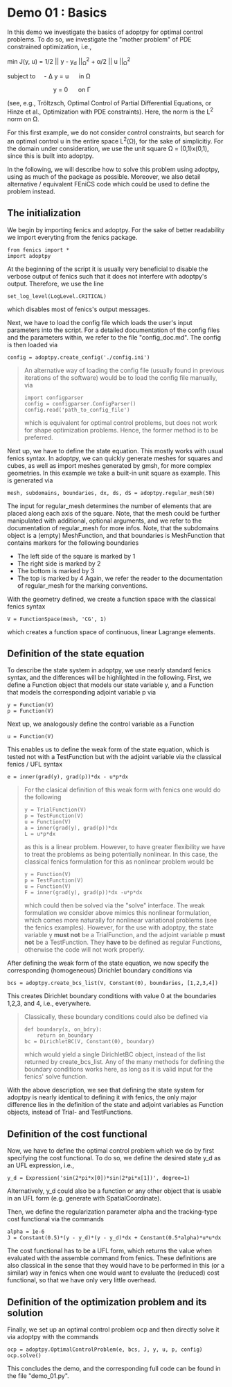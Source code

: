 Demo 01 : Basics
================

In this demo we investigate the basics of adoptpy for
optimal control problems. To do so, we investigate the "mother
problem" of PDE constrained optimization, i.e.,

min J(y, u) = 1/2 || y - y<sub>d</sub> ||<sub>&Omega;</sub><sup>2</sup> + &alpha;/2  || u ||<sub>&Omega;</sub><sup>2</sup>


subject to &nbsp;&nbsp;&nbsp;  - &Delta; y  = u &nbsp;&nbsp;&nbsp;&nbsp; in &Omega;

&nbsp;&nbsp;&nbsp;&nbsp;&nbsp;&nbsp;&nbsp;&nbsp;&nbsp;&nbsp;&nbsp;&nbsp;&nbsp;&nbsp;&nbsp;&nbsp;
&nbsp;&nbsp;&nbsp;&nbsp;&nbsp;&nbsp;&nbsp;&nbsp;&nbsp;&nbsp;y = 0 &nbsp;&nbsp;&nbsp;&nbsp; on &Gamma;


(see, e.g., Tröltzsch, Optimal Control of Partial Differential Equations,
or Hinze et al., Optimization with PDE constraints). Here,
the norm is the L<sup>2</sup> norm on &Omega;.

For this first example, we do not consider control constraints,
but search for an optimal control u in the entire space
L<sup>2</sup>(&Omega;), for the sake of simplicitiy. For
the domain under consideration, we use the unit square
&Omega; = (0,1)x(0,1), since this is built into adoptpy.

In the following, we will describe how to solve this problem
using adoptpy, using as much of the package as possible. Moreover,
we also detail alternative / equivalent FEniCS code which could
be used to define the problem instead.

The initialization
------------------

We begin by importing fenics and adoptpy. For the sake of
better readability we import everyting from the fenics package.

    from fenics import *
    import adoptpy

At the beginning of the script it is usually very beneficial
to disable the verbose output of fenics such that it does not
interfere with adoptpy's output. Therefore, we use the line

    set_log_level(LogLevel.CRITICAL)

which disables most of fenics's output messages.

Next, we have to load the config file which loads the user's
input parameters into the script. For a detailed documentation
of the config files and the parameters within, we refer to
the file "config_doc.md". The config is then loaded via

    config = adoptpy.create_config('./config.ini')

> An alternative way of loading the config file (usually found
> in previous iterations of the software) would be to load
> the config file manually, via
>    
>     import configparser
>     config = configparser.ConfigParser()
>     config.read('path_to_config_file')
>
> which is equivalent for optimal control problems, but does
> not work for shape optimization problems. Hence, the former
> method is to be preferred.

Next up, we have to define the state equation. This mostly
works with usual fenics syntax. In adoptpy, we can quickly
generate meshes for squares and cubes, as well as import
meshes generated by gmsh, for more complex geometries. In this
example we take a built-in unit square as example. This is generated
via

    mesh, subdomains, boundaries, dx, ds, dS = adoptpy.regular_mesh(50)

The input for regular_mesh determines the number of elements that
are placed along each axis of the square. Note, that the mesh could be
further manipulated with additional, optional arguments, and we
refer to the documentation of regular_mesh for more infos. Note,
that the subdomains object is a (empty) MeshFunction, and that
boundaries is MeshFunction that contains markers for the following
boundaries
- The left side of the square is marked by 1
- The right side is marked by 2
- The bottom is marked by 3
- The top is marked by 4
Again, we refer the reader to the documentation of regular_mesh
for the marking conventions.

With the geometry defined, we create a function space with the classical
fenics syntax

    V = FunctionSpace(mesh, 'CG', 1)

which creates a function space of continuous, linear Lagrange
elements.

Definition of the state equation
--------------------------------

To describe the state system in adoptpy, we use nearly standard
fenics syntax, and the differences will be highlighted in the
following. First, we define a Function object that models our
state variable y, and a Function that models the corresponding
adjoint variable p via

    y = Function(V)
    p = Function(V)

Next up, we analogously define the control variable as a Function

    u = Function(V)

This enables us to define the weak form of the state equation,
which is tested not with a TestFunction but with the adjoint
variable via the classical fenics / UFL syntax

    e = inner(grad(y), grad(p))*dx - u*p*dx

> For the clasical definition of this weak form with fenics
> one would do the following
>
>     y = TrialFunction(V)
>     p = TestFunction(V)
>     u = Function(V)
>     a = inner(grad(y), grad(p))*dx
>     L = u*p*dx
>
> as this is a linear problem. However, to have greater flexibility
> we have to treat the problems as being potentially nonlinear.
> In this case, the classical fenics formulation for this as
> nonlinear problem would be
>
>     y = Function(V)
>     p = TestFunction(V)
>     u = Function(V)
>     F = inner(grad(y), grad(p))*dx -u*p*dx
>
> which could then be solved via the "solve" interface. The
> weak formulation we consider above mimics this nonlinear
> formulation, which comes more naturally for nonlinear
> variational problems (see the fenics examples). However,
> for the use with adoptpy, the state variable y **must not**
> be a TrialFunction, and the adjoint variable p **must not**
> be a TestFunction. They **have to** be defined as regular
> Functions, otherwise the code will not work properly.

After defining the weak form of the state equation, we now
specify the corresponding (homogeneous) Dirichlet boundary
conditions via

    bcs = adoptpy.create_bcs_list(V, Constant(0), boundaries, [1,2,3,4])

This creates Dirichlet boundary conditions with value 0 at the
boundaries 1,2,3, and 4, i.e., everywhere.

> Classically, these boundary conditions could also be defined
> via
>
>     def boundary(x, on_bdry):
>         return on_boundary
>     bc = DirichletBC(V, Constant(0), boundary)
>
> which would yield a single DirichletBC object, instead of
> the list returned by create_bcs_list. Any of the many methods for
> defining the boundary conditions works here, as long as it
> is valid input for the fenics' solve function.

With the above description, we see that defining the state system
for adoptpy is nearly identical to defining it with fenics,
the only major difference lies in the definition of the state
and adjoint variables as Function objects, instead of Trial- and
TestFunctions.

Definition of the cost functional
---------------------------------

Now, we have to define the optimal control problem which we do
by first specifying the cost functional. To do so, we define the
desired state y_d as an UFL expression, i.e.,

    y_d = Expression('sin(2*pi*x[0])*sin(2*pi*x[1])', degree=1)

Alternatively, y_d could also be a function or any other object
that is usable in an UFL form (e.g. generate with SpatialCoordinate).

Then, we define the regularization parameter alpha and the tracking-type
cost functional via the commands

    alpha = 1e-6
    J = Constant(0.5)*(y - y_d)*(y - y_d)*dx + Constant(0.5*alpha)*u*u*dx

The cost functional has to be a UFL form, which returns the
value when evaluated with the assemble command from fenics.
These definitions are also classical in the sense that they
would have to be performed in this (or a similar) way in fenics
when one would want to evaluate the (reduced) cost functional,
so that we have only very little overhead.

Definition of the optimization problem and its solution
-------------------------------------------------------

Finally, we set up an optimal control problem ocp and then
directly solve it via adoptpy with the commands

    ocp = adoptpy.OptimalControlProblem(e, bcs, J, y, u, p, config)
    ocp.solve()

This concludes the demo, and the corresponding full code can
be found in the file "demo_01.py".
